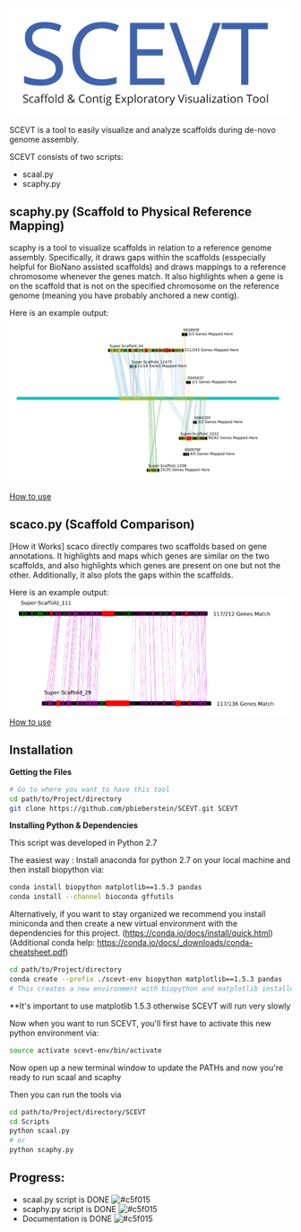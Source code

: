 
![SCEVT LOGO](https://github.com/pbieberstein/SCEVT/blob/master/documentation/scevt-logo.png)


SCEVT is a tool to easily visualize and analyze scaffolds during de-novo genome assembly.

SCEVT consists of two scripts:
* scaal.py
* scaphy.py


**scaphy.py** (Scaffold to Physical Reference Mapping)
-- 
scaphy is a tool to visualize scaffolds in relation to a reference genome assembly. Specifically, it draws gaps within the scaffolds (esspecially helpful for BioNano assisted scaffolds) and draws mappings to a reference chromosome whenever the genes match. It also highlights when a gene is on the scaffold that is not on the specified chromosome on the reference genome (meaning you have probably anchored a new contig).

Here is an example output:
![example scaphy output](https://github.com/pbieberstein/SCEVT/blob/master/documentation/scaphy_example_output.png)

[How to use](https://github.com/pbieberstein/SCEVT/wiki/scaphy.py-User-Guide)


**scaco.py** (Scaffold Comparison) 
--
[How it Works]
scaco directly compares two scaffolds based on gene annotations. It highlights and maps which genes are similar on the two scaffolds, and also highlights which genes are present on one but not the other. Additionally, it also plots the gaps within the scaffolds.

Here is an example output:
![example scaco output](https://github.com/pbieberstein/SCEVT/blob/master/documentation/scaal_example_output.png)
[How to use](https://github.com/pbieberstein/SCEVT/wiki/scaco.py-User-Guide)



**Installation**
--
**Getting the Files**
```bash
# Go to where you want to have this tool
cd path/to/Project/directory
git clone https://github.com/pbieberstein/SCEVT.git SCEVT
```

**Installing Python & Dependencies**

This script was developed in Python 2.7

The easiest way : Install anaconda for python 2.7 on your local machine and then install biopython via:

```bash
conda install biopython matplotlib==1.5.3 pandas
conda install --channel bioconda gffutils
```

Alternatively, if you want to stay organized we recommend you install miniconda and then create
a new virtual environment with the dependencies for this project.
(https://conda.io/docs/install/quick.html)
(Additional conda help: https://conda.io/docs/_downloads/conda-cheatsheet.pdf)


```bash
cd path/to/Project/directory
conda create --prefix ./scevt-env biopython matplotlib==1.5.3 pandas
# This creates a new environment with biopython and matplotlib installed inside the folder "scevt_env"
```

**It's important to use matplotlib 1.5.3 otherwise SCEVT will run very slowly

Now when you want to run SCEVT, you'll first have to activate this new python environment via:
```bash
source activate scevt-env/bin/activate
```

Now open up a new terminal window to update the PATHs and now you're ready to run scaal and scaphy


Then you can run the tools via
```bash
cd path/to/Project/directory/SCEVT
cd Scripts
python scaal.py
# or
python scaphy.py
```



**Progress:**
--
* scaal.py script is DONE ![#c5f015](https://placehold.it/15/c5f015/000000?text=+)
* scaphy.py script is DONE ![#c5f015](https://placehold.it/15/c5f015/000000?text=+)
* Documentation is DONE ![#c5f015](https://placehold.it/15/c5f015/000000?text=+)
